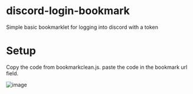 # discord-login-bookmark
Simple basic bookmarklet for logging into discord with a token

# Setup
Copy the code from bookmarkclean.js.
paste the code in the bookmark url field.

![image](https://github.com/user-attachments/assets/c6e034de-01b6-40c9-b03c-a1cd5aada7e1)

